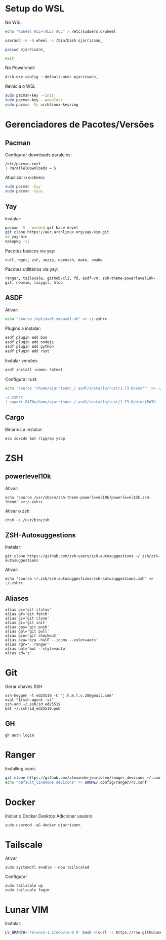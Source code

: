 # Setup do WSL
No WSL
``` bash
echo "%wheel ALL=(ALL) ALL" > /etc/sudoers.d/wheel

useradd -m -G wheel -s /bin/bash ojarrisonn_

passwd ojarrisonn_

exit
```
No Powershell
```ps
Arch.exe config --default-user ojarrisonn_
```
Reinicia o WSL
``` bash
sudo pacman-key --init
sudo pacman-key --populate
sudo pacman -Sy archlinux-keyring
```
# Gerenciadores de Pacotes/Versões
## Pacman
Configurar downloads paralelos:
```
/etc/pacman.conf
| ParallelDownloads = 5
```
Atualizar o sistema:
``` bash
sudo pacman -Syy
sudo pacman -Syuu
```
## Yay
Instalar: 
``` bash
pacman -S --needed git base-devel
git clone https://aur.archlinux.org/yay-bin.git
cd yay-bin
makepkg -si
```
Pacotes basicos via yay: 
```
curl, wget, zsh, unzip, openssh, make, cmake
```
Pacotes utilitários via yay:
```
ranger, tailscale, github-cli, fd, asdf-vm, zsh-theme-powerlevel10k-git, neovim, lazygit, htop
```
## ASDF
Ativar:
```bash
echo "source /opt/asdf-vm/asdf.sh" >> ~/.zshrc
```
Plugins a instalar:
``` bash
asdf plugin add bun
asdf plugin add nodejs
asdf plugin add python
asdf plugin add rust
```
Instalar versões
```bash
asdf install <name> latest
```
Configurar rust:
```bash
echo 'source "/home/ojarrisonn_/.asdf/installs/rust/1.73.0/env"'' >> ~/.zshrc

~/.zshrc
| export PATH=/home/ojarrisonn_/.asdf/installs/rust/1.73.0/bin:$PATH
```
## Cargo
Binários a instalar:
```
eza zoxide bat ripgrep ytop
```
# ZSH
## powerlevel10k
Ativar:
```
echo 'source /usr/share/zsh-theme-powerlevel10k/powerlevel10k.zsh-theme' >>~/.zshrc
```
Ativar o zsh:
```
chsh -s /usr/bin/zsh
```
## ZSH-Autosuggestions
Instalar:
```
git clone https://github.com/zsh-users/zsh-autosuggestions ~/.zsh/zsh-autosuggestions
```
Ativar:
```
echo "source ~/.zsh/zsh-autosuggestions/zsh-autosuggestions.zsh" >> ~/.zshrc
```
## Aliases
```
alias gs='git status'
alias gf='git fetch'
alias gc='git clone'
alias gi='git init'
alias gps='git push'
alias gpl='git pull'
alias gco='git checkout'
alias eza='eza -halF --icons --color=auto'
alias rgr='. ranger'
alias bat='bat --style=auto'
alias zd='z'
```
# Git
Gerar chaves SSH
```
ssh-keygen -t ed25519 -C "j.h.m.t.v.10@gmail.com"
eval "$(ssh-agent -s)"
ssh-add ~/.ssh/id_ed25519
bat ~/.ssh/id_ed25519.pub
```
## GH
```
gh auth login
```
# Ranger
Installing icons
```bash
git clone https://github.com/alexanderjeurissen/ranger_devicons ~/.config/ranger/plugins/ranger_devicons
echo "default_linemode devicons" >> $HOME/.config/ranger/rc.conf
```
# Docker
Iniciar o Docker Desktop
Adicionar usuário
```
sudo usermod -aG docker ojarrisonn_
```

# Tailscale
Ativar
```
sudo systemctl enable --now tailscaled
```
Configurar
```
sudo tailscale up
sudo tailscale login
```
# Lunar VIM
Instalar:
```bash
LV_BRANCH='release-1.3/neovim-0.9' bash <(curl -s https://raw.githubusercontent.com/LunarVim/LunarVim/release-1.3/neovim-0.9/utils/installer/install.sh)
```